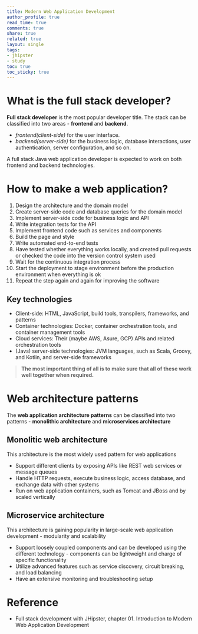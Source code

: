 ```yaml
---
title: Modern Web Application Development
author_profile: true
read_time: true
comments: true
share: true
related: true
layout: single
tags:
- jhipster
- study
toc: true
toc_sticky: true
---
```


# What is the full stack developer?
**Full stack developer** is the most popular developer title. The stack can be classified into two areas - **frontend** and **backend**.
* *frontend(client-side)* for the user interface.
* *backend(server-side)* for the business logic, database interactions, user authentication, server configuration, and so on.

A full stack Java web application developer is expected to work on both frontend and backend technologies. 

# How to make a web application?
1. Design the architecture and the domain model
2. Create server-side code and database queries for the domain model
3. Implement server-side code for business logic and API
4. Write integration tests for the API
5. Implement frontend code such as services and components 
6. Build the page and style 
7. Write automated end-to-end tests
8. Have tested whether everything works locally, and created pull requests or checked the code into the version control system used
9. Wait for the continuous integration process
10. Start the deployment to stage environment before the production environment when everything is ok
11. Repeat the step again and again for improving the software

## Key technologies
* Client-side: HTML, JavaScript, build tools, transpilers, frameworks, and patterns
* Container technologies: Docker, container orchestration tools, and container management tools
* Cloud services: Their (maybe AWS, Asure, GCP) APIs and related orchestration tools
* (Javs) server-side technologies: JVM languages, such as Scala, Groovy, and Kotlin, and server-side frameworks

> **The most important thing of all is to make sure that all of these work well together when required.**

# Web architecture patterns
The **web application architecture patterns** can be classified into two patterns - **monolithic architecture** and **microservices architecture**

## Monolitic web architecture
This architecture is the most widely used pattern for web applications
* Support different clients by exposing APIs like REST web services or message queues
* Handle HTTP requests, execute business logic, access database, and exchange data with other systems
* Run on web application containers, such as Tomcat and JBoss and by scaled vertically

## Microservice architecture
This architecture is gaining popularity in large-scale web application development - modularity and scalability
* Support loosely coupled components and can be developed using the different technology - components can be lightweight and charge of specific functionality 
* Utilize advanced features such as service discovery, circuit breaking, and load balancing
* Have an extensive monitoring and troubleshooting setup

# Reference 
* Full stack development with JHipster, chapter 01. Introduction to Modern Web Application Development
